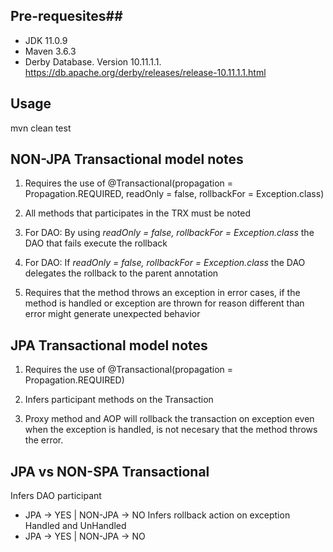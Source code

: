 ## Pre-requesites##
- JDK 11.0.9
- Maven 3.6.3
- Derby Database. Version 10.11.1.1. https://db.apache.org/derby/releases/release-10.11.1.1.html

## Usage ##
mvn clean test

## NON-JPA Transactional model notes ##

1. Requires the use of @Transactional(propagation = Propagation.REQUIRED, readOnly = false, rollbackFor = Exception.class)

2. All methods that participates in the TRX must be noted

3. For DAO: By using *readOnly = false, rollbackFor = Exception.class* the DAO that fails execute the rollback

4. For DAO: If *readOnly = false, rollbackFor = Exception.class* the DAO delegates the rollback to the parent annotation

5. Requires that the method throws an exception in error cases, if the method is handled or exception are thrown for reason different than error might generate unexpected behavior 


## JPA Transactional model notes ##

1. Requires the use of @Transactional(propagation = Propagation.REQUIRED)

2. Infers participant methods on the Transaction

3. Proxy method and AOP will rollback the transaction on exception even when the exception is handled, is not necesary that the method throws the error.


## JPA vs NON-SPA Transactional ##
Infers DAO participant
 - JPA -> YES | NON-JPA -> NO
Infers rollback action on exception Handled and UnHandled
 - JPA -> YES | NON-JPA -> NO
